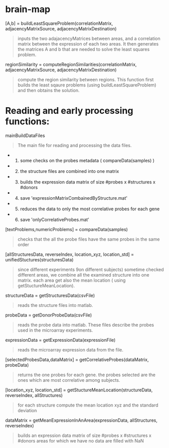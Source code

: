 brain-map
=========

[A,b] = buildLeastSquareProblem(correlationMatrix, adjacencyMatrixSource, adjacencyMatrixDestination)
> inputs the two adajacencyMatrices between areas, and a correlation matrix between the expression of each two areas.
> It then generates the matrices A and b that are needed to solve the least squares problem.

regionSimilarity = computeRegionSimilarities(correlationMatrix, adjacencyMatrixSource, adjacencyMatrixDestination)
> compute the region similarity between regions. 
> This function first builds the least sqaure problems (using buildLeastSquareProblem) and then obtains the solution.




Reading and early processing functions:
================
mainBuildDataFiles
> The main file for reading and processing the data files.
* 1. some checks on the probes metadata ( compareData(samples) )
* 2. the structure files are combined into one matrix
* 3. builds the expression data matrix of size #probes x #structures x #donors
* 4. save 'expressionMatrixCombainedByStructure.mat'
* 5. reduces the data to only the most correlative probes for each gene
* 6. save 'onlyCorrelativeProbes.mat'


[textProblems,numericProblems] = compareData(samples)
> checks that the all the probe files have the same probes in the same order

[allStructuresData, reverseIndex, location_xyz, location_std] = unifiedStuctures(structuresData)
> since different experiments 9on different subjects) sometime checked different areas, we combine all the examined structure into one matrix.
> each area get also the mean location ( using getStuctureMeanLocation).

structureData = getStructuresData(csvFile)
> reads the structure files into matlab.

probeData = getDonorProbeData(csvFile)
> reads the probe data into matlab. These files describe the probes used in the microarray experiments.

expressionData = getExpressionData(expressionFile)
> reads the microarray expression data from the file.

[selectedProbesData,dataMatrix] = getCorrelativeProbes(dataMatrix, probeData)
> returns the one probes for each gene. the probes selected are the ones which are most correlative among subjects.

[location_xyz, location_std] = getStuctureMeanLocation(structureData, reverseIndex, allStructures)
> for each structure compute the mean location xyz and the standard deviation

dataMatrix = getMeanExpressionInAnArea(expressionData, allStructures, reverseIndex)
>  builds an expression data matrix of size #probes x #structures x #donors
> areas for which we have no data are filled with NaN

